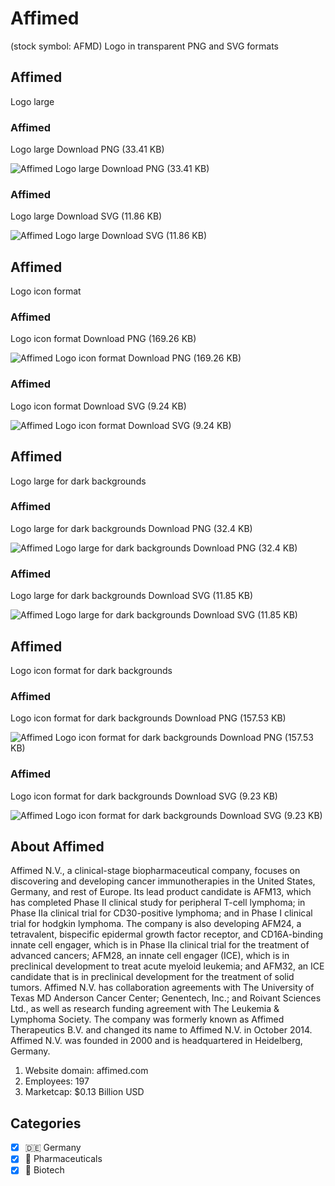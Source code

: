 # Affimed
 (stock symbol: AFMD) Logo in transparent PNG and SVG formats

## Affimed
 Logo large

### Affimed
 Logo large Download PNG (33.41 KB)

![Affimed
 Logo large Download PNG (33.41 KB)](/img/orig/AFMD_BIG-7314e4c5.png)

### Affimed
 Logo large Download SVG (11.86 KB)

![Affimed
 Logo large Download SVG (11.86 KB)](/img/orig/AFMD_BIG-a30e62a8.svg)

## Affimed
 Logo icon format

### Affimed
 Logo icon format Download PNG (169.26 KB)

![Affimed
 Logo icon format Download PNG (169.26 KB)](/img/orig/AFMD-da54a9eb.png)

### Affimed
 Logo icon format Download SVG (9.24 KB)

![Affimed
 Logo icon format Download SVG (9.24 KB)](/img/orig/AFMD-e13fdbe0.svg)

## Affimed
 Logo large for dark backgrounds

### Affimed
 Logo large for dark backgrounds Download PNG (32.4 KB)

![Affimed
 Logo large for dark backgrounds Download PNG (32.4 KB)](/img/orig/AFMD_BIG.D-87fb5041.png)

### Affimed
 Logo large for dark backgrounds Download SVG (11.85 KB)

![Affimed
 Logo large for dark backgrounds Download SVG (11.85 KB)](/img/orig/AFMD_BIG.D-3378b235.svg)

## Affimed
 Logo icon format for dark backgrounds

### Affimed
 Logo icon format for dark backgrounds Download PNG (157.53 KB)

![Affimed
 Logo icon format for dark backgrounds Download PNG (157.53 KB)](/img/orig/AFMD.D-909a737b.png)

### Affimed
 Logo icon format for dark backgrounds Download SVG (9.23 KB)

![Affimed
 Logo icon format for dark backgrounds Download SVG (9.23 KB)](/img/orig/AFMD.D-24687e9e.svg)

## About Affimed


Affimed N.V., a clinical-stage biopharmaceutical company, focuses on discovering and developing cancer immunotherapies in the United States, Germany, and rest of Europe. Its lead product candidate is AFM13, which has completed Phase II clinical study for peripheral T-cell lymphoma; in Phase IIa clinical trial for CD30-positive lymphoma; and in Phase I clinical trial for hodgkin lymphoma. The company is also developing AFM24, a tetravalent, bispecific epidermal growth factor receptor, and CD16A-binding innate cell engager, which is in Phase IIa clinical trial for the treatment of advanced cancers; AFM28, an innate cell engager (ICE), which is in preclinical development to treat acute myeloid leukemia; and AFM32, an ICE candidate that is in preclinical development for the treatment of solid tumors. Affimed N.V. has collaboration agreements with The University of Texas MD Anderson Cancer Center; Genentech, Inc.; and Roivant Sciences Ltd., as well as research funding agreement with The Leukemia & Lymphoma Society. The company was formerly known as Affimed Therapeutics B.V. and changed its name to Affimed N.V. in October 2014. Affimed N.V. was founded in 2000 and is headquartered in Heidelberg, Germany.

1. Website domain: affimed.com
2. Employees: 197
3. Marketcap: $0.13 Billion USD


## Categories
- [x] 🇩🇪 Germany
- [x] 💊 Pharmaceuticals
- [x] 🧬 Biotech
